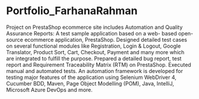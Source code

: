 # Portfolio_FarhanaRahman
Project on PrestaShop ecommerce site includes Automation and Quality Assurance Reports: A test sample application based on a web- based open-source ecommerce application, PrestaShop. Designed detailed test cases on several functional modules like Registration, Login & Logout, Google Translator, Product Sort, Cart, Checkout, Payment and many more which are integrated to fulfill the purpose. Prepared a detailed bug report, test report and Requirement Traceability Matrix (RTM) on PrestaShop. Executed manual and automated tests. An automation framework is developed for testing major features of the application using Selenium WebDriver 4, Cucumber BDD, Maven, Page Object Modelling (POM), Java, IntelliJ, Microsoft Azure DevOps and more.
